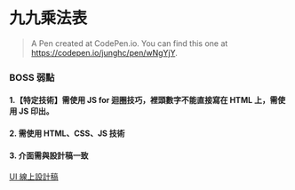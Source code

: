 
# 九九乘法表
> A Pen created at CodePen.io. You can find this one at https://codepen.io/junghc/pen/wNgYjY.

### BOSS 弱點
#### 1.【特定技術】需使用 JS for 迴圈技巧，裡頭數字不能直接寫在 HTML 上，需使用 JS 印出。

#### 2. 需使用 HTML、CSS、JS 技術

#### 3. 介面需與設計稿一致

[UI 線上設計稿](https://xd.adobe.com/spec/256981fc-ef65-4d9b-773c-45d8ef0353c6-5358/screen/50fba855-bde7-4771-b73c-3fd839418cf0/multiplication-chart/)

